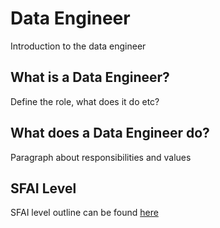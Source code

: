 # Data Engineer

Introduction to the data engineer

## What is a Data Engineer?

Define the role, what does it do etc?

## What does a Data Engineer do?

Paragraph about responsibilities and values

## SFAI Level

SFAI level outline can be found [here](levels/sfai_data_engineer.md)
